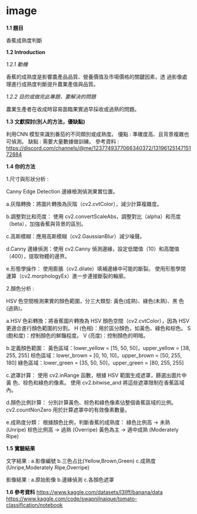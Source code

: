 # image

**1.1 題目**

香蕉成熟度判斷

**1.2 Introduction**
	
*1.2.1 動機*

香蕉的成熟度是影響農產品品質、營養價值及市場價格的關鍵因素，透
過影像處理進行成熟度判斷提升農業產值與品質。

*1.2.2 目的或做完此專題，要解決的問題*

農業生產者在收成時容易面臨果實過早採收或過熟的問題。

**1.3 文獻探討(別人的方法，優缺點)**
	
利用CNN 模型來識別番茄的不同類別或成熟度。
優點 : 準確度高、且背景複雜也可偵測。
缺點 : 需要大量數據做訓練。
參考資料 : https://discord.com/channels/@me/1237749377066340372/1319612514715172884 

**1.4 你的方法**

1.尺寸與形狀分析 :

Canny Edge Detection 邊緣檢測偵測果實位置。

a.灰階轉換：將圖片轉換為灰階（cv2.cvtColor），減少計算複雜度。

b.調整對比和亮度：
使用 cv2.convertScaleAbs，調整對比（alpha）和亮度（beta），加強香蕉與背景的區別。

c.高斯模糊：應用高斯模糊（cv2.GaussianBlur）減少噪聲。

d.Canny 邊緣偵測：使用 cv2.Canny 偵測邊緣，設定低閾值（10）和高閾值（400），提取物體的邊界。

e.形態學操作：
使用膨脹（cv2.dilate）填補邊緣中可能的斷裂。
使用形態學閉運算（cv2.morphologyEx）進一步連接斷裂的輪廓。


2.顏色分析 : 

HSV 色空間檢測果實的顏色範圍，分三大類型: 黃色(成熟)、綠色(未熟)、黑
色(過熟)。

a.HSV 色彩轉換：將香蕉圖片轉換為 HSV 顏色空間（cv2.cvtColor），因為 
HSV 更適合進行顏色範圍的分割。
H (色相)：用於區分顏色，如黃色、綠色和棕色。
S (飽和度)：控制顏色的鮮豔程度。
V (亮度)：控制顏色的明暗。

b.定義顏色範圍：
黃色區域：lower_yellow = [15, 50, 50]，upper_yellow = [38, 255, 255]
棕色區域：lower_brown = [0, 10, 10]，upper_brown = [50, 255, 180]
綠色區域：lower_green = [35, 50, 50]，upper_green = [80, 255, 255]

c.遮罩計算：
使用 cv2.inRange 函數，根據 HSV 範圍生成遮罩，篩選出圖片中黃
色、棕色和綠色的像素。
使用 cv2.bitwise_and 將這些遮罩限制在香蕉區域內。

d.顏色比例計算：
分別計算黃色、棕色和綠色像素佔整個香蕉區域的比例。
cv2.countNonZero 用於計算遮罩中的有效像素數量。

e.成熟度分類：
根據顏色比例，判斷香蕉的成熟度：
綠色比例高 → 未熟 (Unripe)
棕色比例高 → 過熟 (Overripe)
黃色為主 → 適中成熟 (Moderately Ripe)

**1.5 實驗結果**

文字結果 : 
a.影像編號 
b.三色占比(Yellow,Brown,Green)
c.成熟度(Unripe,Moderately
 Ripe,Overripe)

影像結果 :
a.原始影像 
b.邊緣偵測
c.各顏色遮罩 

**1.6 參考資料**
https://www.kaggle.com/datasets/l3llff/banana/data
https://www.kaggle.com/code/swapnilnaique/tomato-classification/notebook
